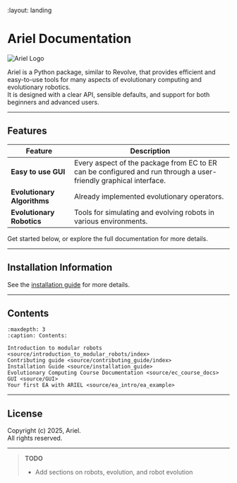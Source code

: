 :layout: landing

# Ariel Documentation

![Ariel Logo](../resources/ariel_header_rounded.png)

Ariel is a Python package, similar to Revolve, that provides efficient and easy-to-use tools for many aspects of evolutionary computing and evolutionary robotics.  
It is designed with a clear API, sensible defaults, and support for both beginners and advanced users.

---

## Features

| Feature                     | Description                                                                                                      |
| --------------------------- | ---------------------------------------------------------------------------------------------------------------- |
| **Easy to use GUI**         | Every aspect of the package from EC to ER can be configured and run through a user-friendly graphical interface. |
| **Evolutionary Algorithms** | Already implemented evolutionary operators.                                                                      |
| **Evolutionary Robotics**   | Tools for simulating and evolving robots in various environments.                                                |


Get started below, or explore the full documentation for more details.

---

## Installation Information

See the [installation guide](installation_guide.md) for more details.

---

## Contents

```{toctree}
:maxdepth: 3
:caption: Contents:

Introduction to modular robots <source/introduction_to_modular_robots/index>
Contributing guide <source/contributing_guide/index>
Installation Guide <source/installation_guide>
Evolutionary Computing Course Documentation <source/ec_course_docs>
GUI <source/GUI>
Your first EA with ARIEL <source/ea_intro/ea_example>
```
---

## License

Copyright (c) 2025, Ariel.  
All rights reserved.

---

> **TODO**  
> - Add sections on robots, evolution, and robot evolution